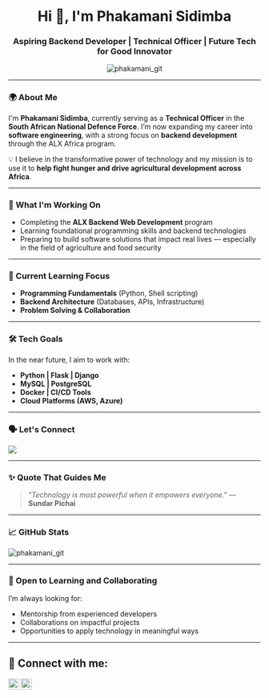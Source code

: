<h1 align="center">Hi 👋, I'm Phakamani Sidimba</h1>
<h3 align="center">Aspiring Backend Developer | Technical Officer | Future Tech for Good Innovator</h3>

<p align="center">
  <img src="https://komarev.com/ghpvc/?username=phakamani_git&label=Profile%20views&color=0e75b6&style=flat" alt="phakamani_git" />
</p>

---

### 🌍 About Me

I'm **Phakamani Sidimba**, currently serving as a **Technical Officer** in the **South African National Defence Force**. I’m now expanding my career into **software engineering**, with a strong focus on **backend development** through the ALX Africa program.

💡 I believe in the transformative power of technology and my mission is to use it to **help fight hunger and drive agricultural development across Africa**.

---

### 🚀 What I'm Working On

- Completing the **ALX Backend Web Development** program
- Learning foundational programming skills and backend technologies
- Preparing to build software solutions that impact real lives — especially in the field of agriculture and food security

---

### 🧰 Current Learning Focus

- **Programming Fundamentals** (Python, Shell scripting)
- **Backend Architecture** (Databases, APIs, Infrastructure)
- **Problem Solving & Collaboration**

---

### 🛠️ Tech Goals

In the near future, I aim to work with:

- **Python | Flask | Django**
- **MySQL | PostgreSQL**
- **Docker | CI/CD Tools**
- **Cloud Platforms (AWS, Azure)**

---

### 🗣️ Let's Connect

<p align="left">
  <a href="https://www.linkedin.com/in/phakamani-sidimba-9792b9b3" target="_blank">
    <img src="https://img.shields.io/badge/-LinkedIn-blue?style=flat-square&logo=Linkedin&logoColor=white"/>
  </a>
</p>

---

### ✨ Quote That Guides Me

> *"Technology is most powerful when it empowers everyone."* — **Sundar Pichai**

---

### 📈 GitHub Stats

<p align="left">
  <img src="https://github-readme-stats.vercel.app/api?username=phakamani_git&show_icons=true&locale=en&theme=radical" alt="phakamani_git" />
</p>

---

### 🌱 Open to Learning and Collaborating

I’m always looking for:
- Mentorship from experienced developers
- Collaborations on impactful projects
- Opportunities to apply technology in meaningful ways

---




<h2> 🤳 Connect with me:</h2>

[<img align="left" alt="JoshMadakor | YouTube" width="22px" src="https://cdn.jsdelivr.net/npm/simple-icons@v3/icons/youtube.svg" />][youtube]
[<img align="left" alt="JoshMadakor | LinkedIn" width="22px" src="https://cdn.jsdelivr.net/npm/simple-icons@v3/icons/linkedin.svg" />][linkedin]

[youtube]: https://www.youtube.com/@PhakamaniSidimba
[linkedin]: https://www.linkedin.com/in/phakamani-sidimba-9792b9b3

